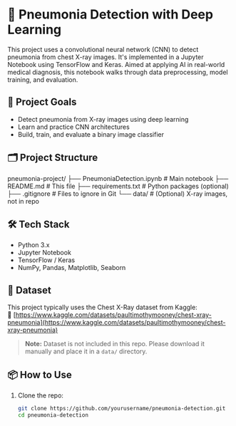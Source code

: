 # 🧠 Pneumonia Detection with Deep Learning

This project uses a convolutional neural network (CNN) to detect pneumonia from chest X-ray images. It's implemented in a Jupyter Notebook using TensorFlow and Keras. Aimed at applying AI in real-world medical diagnosis, this notebook walks through data preprocessing, model training, and evaluation.


## 🚀 Project Goals

- Detect pneumonia from X-ray images using deep learning
- Learn and practice CNN architectures
- Build, train, and evaluate a binary image classifier


## 🗂️ Project Structure

pneumonia-project/
├── PneumoniaDetection.ipynb # Main notebook
├── README.md # This file
├── requirements.txt # Python packages (optional)
├── .gitignore # Files to ignore in Git
└── data/ # (Optional) X-ray images, not in repo


## 🛠️ Tech Stack

- Python 3.x
- Jupyter Notebook
- TensorFlow / Keras
- NumPy, Pandas, Matplotlib, Seaborn


## 🧪 Dataset

This project typically uses the Chest X-Ray dataset from Kaggle:  
🔗 [https://www.kaggle.com/datasets/paultimothymooney/chest-xray-pneumonia](https://www.kaggle.com/datasets/paultimothymooney/chest-xray-pneumonia)

> **Note:** Dataset is not included in this repo. Please download it manually and place it in a `data/` directory.


## 📦 How to Use

1. Clone the repo:
   ```bash
   git clone https://github.com/yourusername/pneumonia-detection.git
   cd pneumonia-detection
